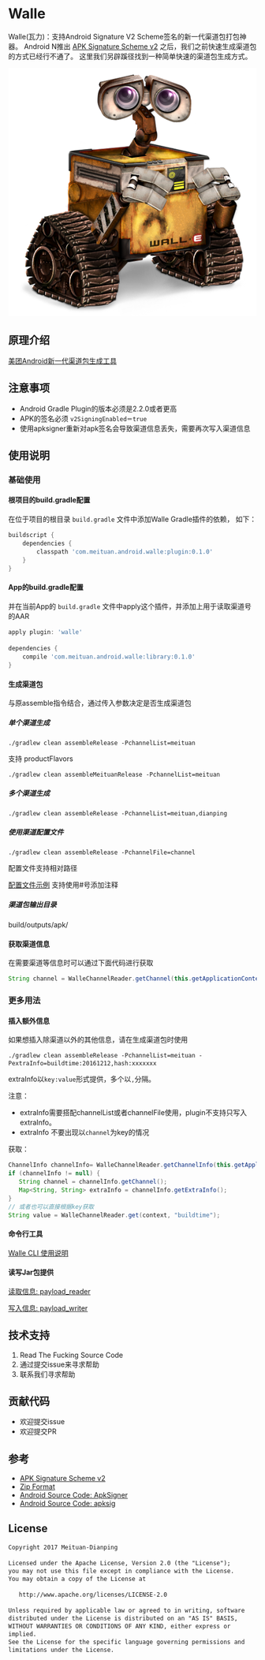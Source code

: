 # Walle

Walle(瓦力)：支持Android Signature V2 Scheme签名的新一代渠道包打包神器。
Android N推出 [APK Signature Scheme v2](https://source.android.com/security/apksigning/v2.html) 之后，我们之前快速生成渠道包的方式已经行不通了。
这里我们另辟蹊径找到一种简单快速的渠道包生成方式。

![walle.png](assets/walle.png)

## 原理介绍
[美团Android新一代渠道包生成工具](http://tech.meituan.com/android-apk-v2-signature-scheme.html)

## 注意事项
* Android Gradle Plugin的版本必须是2.2.0或者更高
* APK的签名必须 `v2SigningEnabled＝true`
* 使用apksigner重新对apk签名会导致渠道信息丢失，需要再次写入渠道信息

## 使用说明
### 基础使用
#### 根项目的build.gradle配置

在位于项目的根目录 `build.gradle` 文件中添加Walle Gradle插件的依赖， 如下：

```groovy
buildscript {
    dependencies {
        classpath 'com.meituan.android.walle:plugin:0.1.0'
    }
}
```

#### App的build.gradle配置

并在当前App的 `build.gradle` 文件中apply这个插件，并添加上用于读取渠道号的AAR

```groovy
apply plugin: 'walle'

dependencies {
    compile 'com.meituan.android.walle:library:0.1.0'
}
```

#### 生成渠道包

与原assemble指令结合，通过传入参数决定是否生成渠道包

##### 单个渠道生成

```
./gradlew clean assembleRelease -PchannelList=meituan
```

支持 productFlavors

```
./gradlew clean assembleMeituanRelease -PchannelList=meituan
```

##### 多个渠道生成

```
./gradlew clean assembleRelease -PchannelList=meituan,dianping
```

##### 使用渠道配置文件

```
./gradlew clean assembleRelease -PchannelFile=channel
```

配置文件支持相对路径

[配置文件示例](app/channel)   支持使用#号添加注释

##### 渠道包输出目录

build/outputs/apk/

#### 获取渠道信息

在需要渠道等信息时可以通过下面代码进行获取

```java
String channel = WalleChannelReader.getChannel(this.getApplicationContext());
```

### 更多用法

#### 插入额外信息

如果想插入除渠道以外的其他信息，请在生成渠道包时使用

```
./gradlew clean assembleRelease -PchannelList=meituan -PextraInfo=buildtime:20161212,hash:xxxxxxx
```

extraInfo以`key:value`形式提供，多个以`,`分隔。

注意：

- extraInfo需要搭配channelList或者channelFile使用，plugin不支持只写入extraInfo。
- extraInfo 不要出现以`channel`为key的情况

获取：

```java
ChannelInfo channelInfo= WalleChannelReader.getChannelInfo(this.getApplicationContext());
if (channelInfo != null) {
   String channel = channelInfo.getChannel();
   Map<String, String> extraInfo = channelInfo.getExtraInfo();
}
// 或者也可以直接根据key获取
String value = WalleChannelReader.get(context, "buildtime");
```

#### 命令行工具

[Walle CLI 使用说明](walle-cli/README.md)

#### 读写Jar包提供

[读取信息:  payload_reader](payload_reader/README.md)

[写入信息: payload_writer](payload_writer/README.md)

## 技术支持

1. Read The Fucking Source Code
2. 通过提交issue来寻求帮助
3. 联系我们寻求帮助

## 贡献代码
* 欢迎提交issue
* 欢迎提交PR

## 参考
* [APK Signature Scheme v2](https://source.android.com/security/apksigning/v2.html)
* [Zip Format](https://en.wikipedia.org/wiki/Zip_(file_format))
* [Android Source Code: ApkSigner](https://android.googlesource.com/platform/build/+/8740e9d)
* [Android Source Code: apksig](https://android.googlesource.com/platform/tools/apksig/)

## License

    Copyright 2017 Meituan-Dianping

    Licensed under the Apache License, Version 2.0 (the "License");
    you may not use this file except in compliance with the License.
    You may obtain a copy of the License at

       http://www.apache.org/licenses/LICENSE-2.0

    Unless required by applicable law or agreed to in writing, software
    distributed under the License is distributed on an "AS IS" BASIS,
    WITHOUT WARRANTIES OR CONDITIONS OF ANY KIND, either express or implied.
    See the License for the specific language governing permissions and
    limitations under the License.
